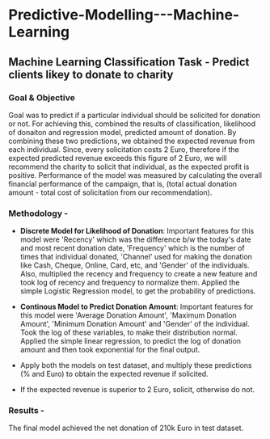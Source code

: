 # Predictive-Modelling---Machine-Learning

## Machine Learning Classification Task - Predict clients likey to donate to charity 

### Goal & Objective
Goal was to predict if a particular individual should be solicited for donation or not. 
For achieving this, combined the results of classification, likelihood of donaiton and regression model, predicted amount of donation. By combining these two predictions, we obtained the expected revenue from each individual. Since, every solicitation costs 2 Euro, therefore if the expected predicted revenue exceeds this figure of 2 Euro, we will recommend the charity to solicit that individual, as the expected profit is positive. Performance of the model was measured by calculating the overall financial performance of the campaign, that is, (total actual donation amount - total cost of solicitation from our recommendation).

### Methodology - 
- **Discrete Model for Likelihood of Donation**: Important features for this model were 'Recency' which was the difference b/w the today's date and most recent donation date, 'Frequency' which is the number of times that individual donated, 'Channel' used for making the donation like Cash, Cheque, Online, Card, etc, and 'Gender' of the individuals. Also, multiplied the recency and frequency to create a new feature and took log of recency and frequency to normalize them. Applied the simple Logistic Regression model, to get the probability of predictions.

- **Continous Model to Predict Donation Amount**: Important features for this model were 'Average Donation Amount', 'Maximum Donation Amount', 'Minimum Donation Amount' and 'Gender' of the individual. Took the log of these variables, to make their distribution normal. Applied the simple linear regression, to predict the log of donation amount and then took exponential for the final output.

- Apply both the models on test dataset, and multiply these predictions (% and Euro) to obtain the expected revenue if solicited.
- If the expected revenue is superior to 2 Euro, solicit, otherwise do not.

### Results - 
The final model achieved the net donation of 210k Euro in test dataset.
